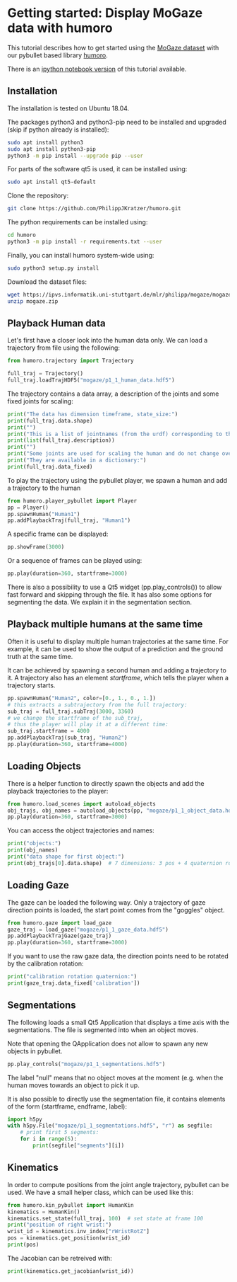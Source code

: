 # Getting started: Display MoGaze data with humoro
This tutorial describes how to get started using the [MoGaze dataset](https://humans-to-robots-motion.github.io/mogaze/) with our pybullet based library [humoro](https://github.com/PhilippJKratzer/humoro).

There is an [ipython notebook version](https://github.com/PhilippJKratzer/humoro/blob/master/examples/getting_started.ipynb) of this tutorial available.

## Installation
The installation is tested on Ubuntu 18.04.

The packages python3 and python3-pip need to be installed and upgraded (skip if python already is installed):
```bash
sudo apt install python3
sudo apt install python3-pip
python3 -m pip install --upgrade pip --user
```

For parts of the software qt5 is used, it can be installed using:
```bash
sudo apt install qt5-default
```

Clone the repository:
```bash
git clone https://github.com/PhilippJKratzer/humoro.git
```

The python requirements can be installed using:
```bash
cd humoro
python3 -m pip install -r requirements.txt --user
```
    
Finally, you can install humoro system-wide using:
```bash
sudo python3 setup.py install
```

Download the dataset files:
```bash
wget https://ipvs.informatik.uni-stuttgart.de/mlr/philipp/mogaze/mogaze.zip
unzip mogaze.zip
```

## Playback Human data
Let's first have a closer look into the human data only. We can load a trajectory from file using the following:

```python
from humoro.trajectory import Trajectory

full_traj = Trajectory()
full_traj.loadTrajHDF5("mogaze/p1_1_human_data.hdf5")
```

The trajectory contains a data array, a description of the joints and some fixed joints for scaling:

```python
print("The data has dimension timeframe, state_size:")
print(full_traj.data.shape)
print("")
print("This is a list of jointnames (from the urdf) corresponding to the state dimensions:")
print(list(full_traj.description))
print("")
print("Some joints are used for scaling the human and do not change over time")
print("They are available in a dictionary:")
print(full_traj.data_fixed)
```

To play the trajectory using the pybullet player, we spawn a human and add a trajectory to the human
```python
from humoro.player_pybullet import Player
pp = Player()
pp.spawnHuman("Human1")
pp.addPlaybackTraj(full_traj, "Human1")
```

A specific frame can be displayed:
```python
pp.showFrame(3000)
```

Or a sequence of frames can be played using:
```python
pp.play(duration=360, startframe=3000)
```
There is also a possibility to use a Qt5 widget (pp.play_controls()) to allow fast forward and skipping through the file. It has also some options for segmenting the data. We explain it in the segmentation section.

## Playback multiple humans at the same time
Often it is useful to display multiple human trajectories at the same time. For example, it can be used to show the output of a prediction and the ground truth at the same time. 

It can be achieved by spawning a second human and adding a trajectory to it. A trajectory also has an element *startframe*, which tells the player when a trajectory starts.


```python
pp.spawnHuman("Human2", color=[0., 1., 0., 1.])
# this extracts a subtrajectory from the full trajectory:
sub_traj = full_traj.subTraj(3000, 3360)
# we change the startframe of the sub_traj,
# thus the player will play it at a different time:
sub_traj.startframe = 4000
pp.addPlaybackTraj(sub_traj, "Human2")
pp.play(duration=360, startframe=4000)
```

## Loading Objects
There is a helper function to directly spawn the objects and add the playback trajectories to the player:
```python
from humoro.load_scenes import autoload_objects
obj_trajs, obj_names = autoload_objects(pp, "mogaze/p1_1_object_data.hdf5", "mogaze/scene.xml")
pp.play(duration=360, startframe=3000)
```

You can access the object trajectories and names:
```python
print("objects:")
print(obj_names)
print("data shape for first object:")
print(obj_trajs[0].data.shape)  # 7 dimensions: 3 pos + 4 quaternion rotation
```

## Loading Gaze
The gaze can be loaded the following way. Only a trajectory of gaze direction points is loaded, the start point comes from the "goggles" object.
```python
from humoro.gaze import load_gaze
gaze_traj = load_gaze("mogaze/p1_1_gaze_data.hdf5")
pp.addPlaybackTrajGaze(gaze_traj)
pp.play(duration=360, startframe=3000)
```

If you want to use the raw gaze data, the direction points need to be rotated by the calibration rotation:
```python
print("calibration rotation quaternion:")
print(gaze_traj.data_fixed['calibration'])
```
## Segmentations
The following loads a small Qt5 Application that displays a time axis with the segmentations. The file is segmented into when an object moves.

Note that opening the QApplication does not allow to spawn any new objects in pybullet.
```python
pp.play_controls("mogaze/p1_1_segmentations.hdf5")
```

The label "null" means that no object moves at the moment (e.g. when the human moves towards an object to pick it up.

It is also possible to directly use the segmentation file, it contains elements of the form (startframe, endframe, label):
```python
import h5py
with h5py.File("mogaze/p1_1_segmentations.hdf5", "r") as segfile:
    # print first 5 segments:
    for i in range(5):
        print(segfile["segments"][i])
```

## Kinematics
In order to compute positions from the joint angle trajectory, pybullet can be used. We have a small helper class, which can be used like this:
```python
from humoro.kin_pybullet import HumanKin
kinematics = HumanKin()
kinematics.set_state(full_traj, 100)  # set state at frame 100
print("position of right wrist:")
wrist_id = kinematics.inv_index["rWristRotZ"]
pos = kinematics.get_position(wrist_id)
print(pos)
```

The Jacobian can be retreived with:
```python
print(kinematics.get_jacobian(wrist_id))
```
